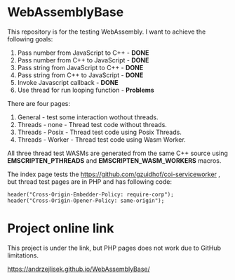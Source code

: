 # WebAssemblyBase

This repository is for the testing WebAssembly. I want to achieve the following goals:
1. Pass number from JavaScript to C++ - **DONE**
2. Pass number from C++ to JavaScript - **DONE**
3. Pass string from JavaScript to C++ - **DONE**
4. Pass string from C++ to JavaScript - **DONE**
5. Invoke Javascript callback - **DONE**
6. Use thread for run looping function - **Problems**

There are four pages:
1. General - test some interaction wothout threads.
2. Threads - none - Thread test code without threads.
3. Threads - Posix - Thread test code using Posix Threads.
4. Threads - Worker - Thread test code using Wasm Worker.

All three thread test WASMs are generated from the same C++ source using __EMSCRIPTEN_PTHREADS__ and __EMSCRIPTEN_WASM_WORKERS__ macros.

The index page tests the https://github.com/gzuidhof/coi-serviceworker , but thread test pages are in PHP and has following code:
```
header("Cross-Origin-Embedder-Policy: require-corp");
header("Cross-Origin-Opener-Policy: same-origin");
```

# Project online link

This project is under the link, but PHP pages does not work due to GitHub limitations.

https://andrzejlisek.github.io/WebAssemblyBase/

